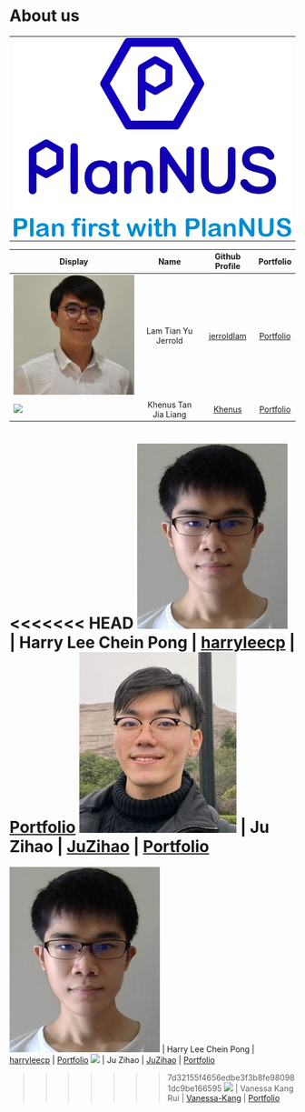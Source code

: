 # About us

<table><tr><td><div style="text-align:center">
    <img src="images/PlanNUSLogo.png" />
</div></td></tr></table>

Display | Name | Github Profile | Portfolio
---|:---:|:---:|:---:
![](./images/Profile/Jerrold.JPG) | Lam Tian Yu Jerrold |  [jerroldlam](https://github.com/jerroldlam "Github User Profile") | [Portfolio](team/jerroldlam.md)
![](https://avatars3.githubusercontent.com/u/56764814?s=100) | Khenus Tan Jia Liang |  [Khenus](https://github.com/Khenus "Github User Profile") | [Portfolio](team/khenus.md)
<<<<<<< HEAD
![](./images/Profile/Harry.JPG) | Harry Lee Chein Pong |  [harryleecp](https://github.com/harryleecp "Github User Profile") | [Portfolio](team/harryleecp.md)
![](./images/Profile/Zihao.JPG) | Ju Zihao |  [JuZihao](https://github.com/JuZihao "Github User Profile") | [Portfolio](team/juzihao.md)
=======
![](./images/Profile/Harry.jpg) | Harry Lee Chein Pong |  [harryleecp](https://github.com/harryleecp "Github User Profile") | [Portfolio](team/harryleecp.md)
![](https://avatars3.githubusercontent.com/u/57383789?s=100) | Ju Zihao |  [JuZihao](https://github.com/JuZihao "Github User Profile") | [Portfolio](team/juzihao.md)
>>>>>>> 7d32155f4656edbe3f3b8fe980981dc9be166595
![](https://avatars3.githubusercontent.com/u/49282734?s=400) | Vanessa Kang Rui |  [Vanessa-Kang](https://github.com/vanessa-kang "Github User Profile") | [Portfolio](team/vanessa-kang.md)
